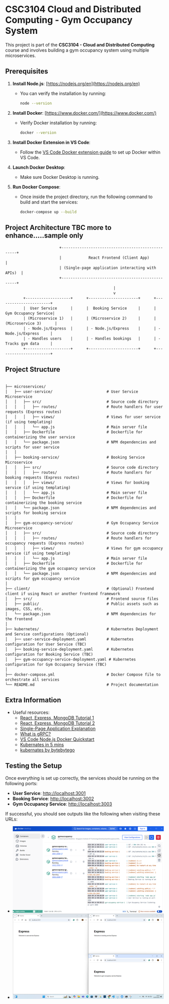 # CSC3104 Cloud and Distributed Computing - Gym Occupancy System

This project is part of the **CSC3104 - Cloud and Distributed Computing** course and involves building a gym occupancy system using multiple microservices. 

## Prerequisites

1. **Install Node.js**: [https://nodejs.org/en](https://nodejs.org/en)
   - You can verify the installation by running:
     ```bash
     node --version
     ```

2. **Install Docker**: [https://www.docker.com/](https://www.docker.com/)
   - Verify Docker installation by running:
     ```bash
     docker --version
     ```

3. **Install Docker Extension in VS Code**:
   - Follow the [VS Code Docker extension guide](https://code.visualstudio.com/docs/containers/quickstart-node) to set up Docker within VS Code.

4. **Launch Docker Desktop**:
   - Make sure Docker Desktop is running.

5. **Run Docker Compose**:
   - Once inside the project directory, run the following command to build and start the services:
     ```bash
     docker-compose up --build
     ```
## Project Architecture TBC more to enhance.....sample only
```
                        +--------------------------------------------------+
                        |            React Frontend (Client App)           |
                        | (Single-page application interacting with APIs)  |
                        +--------------------------------------------------+
                                                |
                                                v
        +--------------------+      +----------------------+      +-----------------------+
        |  User Service      |      |  Booking Service     |      |  Gym Occupancy Service|
        | (Microservice 1)   |      | (Microservice 2)     |      | (Microservice 3)      |
        | - Node.js/Express  |      | - Node.js/Express    |      | - Node.js/Express     |
        | - Handles users    |      | - Handles bookings   |      | - Tracks gym data     |
        +--------------------+      +----------------------+      +-----------------------+
```
## Project Structure
```

├── microservices/                  
│   ├── user-service/                        # User Service Microservice
│   │   ├── src/                             # Source code directory
│   │   │   ├── routes/                      # Route handlers for user requests (Express routes)
│   │   │   ├── views/                       # Views for user service (if using templating)
│   │   │   └── app.js                       # Main server file
│   │   ├── Dockerfile                       # Dockerfile for containerizing the user service
│   │   └── package.json                     # NPM dependencies and scripts for user service
│   │
│   ├── booking-service/                     # Booking Service Microservice
│   │   ├── src/                             # Source code directory
│   │   │   ├── routes/                      # Route handlers for booking requests (Express routes)
│   │   │   ├── views/                       # Views for booking service (if using templating)
│   │   │   └── app.js                       # Main server file
│   │   ├── Dockerfile                       # Dockerfile for containerizing the booking service
│   │   └── package.json                     # NPM dependencies and scripts for booking service
│   │
│   ├── gym-occupancy-service/               # Gym Occupancy Service Microservice
│   │   ├── src/                             # Source code directory
│   │   │   ├── routes/                      # Route handlers for occupancy requests (Express routes)
│   │   │   ├── views/                       # Views for gym occupancy service (if using templating)
│   │   │   └── app.js                       # Main server file
│   │   ├── Dockerfile                       # Dockerfile for containerizing the gym occupancy service
│   │   └── package.json                     # NPM dependencies and scripts for gym occupancy service
│
├── client/                                  # (Optional) Frontend client if using React or another frontend framework
│   ├── src/                                 # Frontend source files
│   ├── public/                              # Public assets such as images, CSS, etc.
│   └── package.json                         # NPM dependencies for the frontend
│
├── kubernetes/                              # Kubernetes Deployment and Service configurations (Optional)
│   ├── user-service-deployment.yaml         # Kubernetes configuration for User Service (TBC)
│   ├── booking-service-deployment.yaml      # Kubernetes configuration for Booking Service (TBC)
│   ├── gym-occupancy-service-deployment.yaml # Kubernetes configuration for Gym Occupancy Service (TBC)
│
├── docker-compose.yml                       # Docker Compose file to orchestrate all services
└── README.md                                # Project documentation
```
## Extra Information

- Useful resources:
  - [React, Express, MongoDB Tutorial 1](https://www.youtube.com/watch?v=w3vs4a03y3I)
  - [React, Express, MongoDB Tutorial 2](https://www.youtube.com/watch?v=mDgKjb5eWPk)
  - [Single-Page Application Explanation](https://www.youtube.com/watch?v=eIxDHgzGCnY)
  - [What is gRPC?](https://www.youtube.com/watch?v=gnchfOojMk4)
  - [VS Code Node.js Docker Quickstart](https://code.visualstudio.com/docs/containers/quickstart-node)
  - [Kubernates in 5 mins](https://www.youtube.com/watch?v=PH-2FfFD2PU)
  - [kubernates by bytebytego](https://www.youtube.com/watch?v=TlHvYWVUZyc)

## Testing the Setup

Once everything is set up correctly, the services should be running on the following ports:

- **User Service**: [http://localhost:3001](http://localhost:3001)
- **Booking Service**: [http://localhost:3002](http://localhost:3002)
- **Gym Occupancy Service**: [http://localhost:3003](http://localhost:3003)

If successful, you should see outputs like the following when visiting these URLs:

-   ![docker desktop](image.png)
-   ![URLs](image-1.png)

      